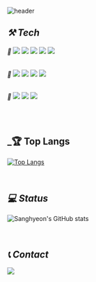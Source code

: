 ![header](https://capsule-render.vercel.app/api?type=Waving&color=auto&height=300&text=Sanghyeon&fontSize=90)
## _⚒ Tech_

###### 🥇  <img src="https://img.shields.io/badge/SpringBoot-ABF200?style=flat-square&logo=SpringBoot&logoColor=white"/></a> <img src="https://img.shields.io/badge/React-00D8FF?style=flat-square&logo=React&logoColor=white"/></a> <img src="https://img.shields.io/badge/MySQL-00A2C9?style=flat-square&logo=MySQL&logoColor=white"/> <img src="https://img.shields.io/badge/Java-007396?style=flat-square&logo=Java&logoColor=white"/></a> <img src="https://img.shields.io/badge/C++-00599C?style=flat-square&logo=cplusplus&logoColor=white"/></a>

######  🥈   <img src="https://img.shields.io/badge/JavaScript-F7DF1E?style=flat-square&logo=JavaScript&logoColor=white"/> <img src="https://img.shields.io/badge/GitHub-181717?style=flat-square&logo=GitHub&logoColor=white"/>  <img src="https://img.shields.io/badge/C-A8B9CC?style=flat-square&logo=C&logoColor=white"/> <img src="https://img.shields.io/badge/TensorFlow-FF6F00?style=flat-square&logo=TensorFlow&logoColor=white"/> 

######  🥉 <img src="https://img.shields.io/badge/Unity-000000?style=flat-square&logo=Unity&logoColor=white"/></a> <img src="https://img.shields.io/badge/Python-3776AB?style=flat-square&logo=Python&logoColor=white"/></a> <img src="https://img.shields.io/badge/Go-00ADD8?style=flat-square&logo=Go&logoColor=white"/></a> 

<br/>

## _🏆 Top Langs

[![Top Langs](https://github-readme-stats.vercel.app/api/top-langs/?username=luck2901&layout=compact)](https://github.com/luck2901/github-readme-stats)

<br/>

## _💻 Status_

![Sanghyeon's GitHub stats](https://github-readme-stats.vercel.app/api?username=luck2901&show_icons=true&theme=radical)

<br/>

##  _📞 Contact_

<img src="https://img.shields.io/badge/luck2901@naver.com-03C75A?style=flat-square&logo=Naver&logoColor=white"/></a> 
